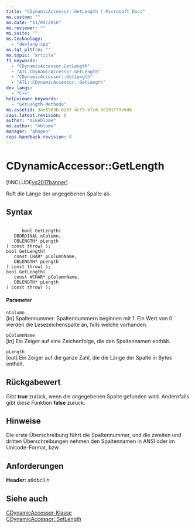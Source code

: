```yaml
---
title: "CDynamicAccessor::GetLength | Microsoft Docs"
ms.custom: ""
ms.date: "11/04/2016"
ms.reviewer: ""
ms.suite: ""
ms.technology: 
  - "devlang-cpp"
ms.tgt_pltfrm: ""
ms.topic: "article"
f1_keywords: 
  - "CDynamicAccessor.GetLength"
  - "ATL.CDynamicAccessor.GetLength"
  - "CDynamicAccessor::GetLength"
  - "ATL::CDynamicAccessor::GetLength"
dev_langs: 
  - "C++"
helpviewer_keywords: 
  - "GetLength-Methode"
ms.assetid: 3ae8983b-b267-4cf9-bfc0-3e191f79e646
caps.latest.revision: 8
author: "mikeblome"
ms.author: "mblome"
manager: "ghogen"
caps.handback.revision: 8
---
```

# CDynamicAccessor::GetLength
[!INCLUDE[vs2017banner](../../assembler/inline/includes/vs2017banner.md)]

Ruft die Länge der angegebenen Spalte ab.  
  
## Syntax  
  
```  
  
      bool GetLength(   
   DBORDINAL nColumn,   
   DBLENGTH* pLength    
) const throw( );  
bool GetLength(   
   const CHAR* pColumnName,   
   DBLENGTH* pLength    
) const throw( );  
bool GetLength(   
   const WCHAR* pColumnName,   
   DBLENGTH* pLength    
) const throw( );  
```  
  
#### Parameter  
 `nColumn`  
 \[in\] Spaltennummer.  Spaltennummern beginnen mit 1.  Ein Wert von 0 werden die Lesezeichenspalte an, falls welche vorhanden.  
  
 `pColumnName`  
 \[in\] Ein Zeiger auf eine Zeichenfolge, die den Spaltennamen enthält.  
  
 `pLength`  
 \[out\] Ein Zeiger auf die ganze Zahl, die die Länge der Spalte in Bytes enthält.  
  
## Rückgabewert  
 Gibt **true** zurück, wenn die angegebenen Spalte gefunden wird.  Andernfalls gibt diese Funktion **false** zurück.  
  
## Hinweise  
 Die erste Überschreibung führt die Spaltennummer, und die zweiten und dritten Überschreibungen nehmen den Spaltennamen in ANSI oder im Unicode\-Format, bzw.  
  
## Anforderungen  
 **Header:** atldbcli.h  
  
## Siehe auch  
 [CDynamicAccessor\-Klasse](../../data/oledb/cdynamicaccessor-class.md)   
 [CDynamicAccessor::SetLength](../../data/oledb/cdynamicaccessor-setlength.md)
